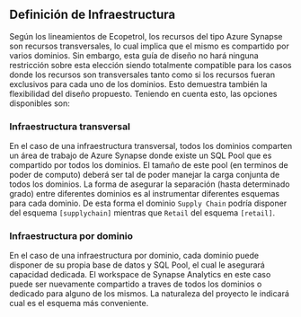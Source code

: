 ## Definición de Infraestructura

Según los lineamientos de Ecopetrol, los recursos del tipo Azure Synapse son recursos transversales, lo cual implica que el mismo es compartido por varios dominios. Sin embargo, esta guía de diseño no hará ninguna restricción sobre esta elección siendo totalmente compatible para los casos donde los recursos son transversales tanto como si los recursos fueran exclusivos para cada uno de los dominios. Esto demuestra también la flexibilidad del diseño propuesto. Teniendo en cuenta esto, las opciones disponibles son:

### Infraestructura transversal

En el caso de una infraestructura transversal, todos los dominios comparten un área de trabajo de Azure Synapse donde existe un SQL Pool que es compartido por todos los dominios. El tamaño de este pool (en terminos de poder de computo) deberá ser tal de poder manejar la carga conjunta de todos los dominios. La forma de asegurar la separación (hasta determinado grado) entre diferentes dominios es al instrumentar diferentes esquemas para cada dominio. De esta forma el dominio `Supply Chain` podría disponer del esquema `[supplychain]` mientras que `Retail` del esquema `[retail]`.

### Infraestructura por dominio

En el caso de una infraestructura por dominio, cada dominio puede disponer de su propia base de datos y SQL Pool, el cual le asegurará capacidad dedicada. El workspace de Synapse Analytics en este caso puede ser nuevamente compartido a traves de todos los dominios o dedicado para alguno de los mismos. La naturaleza del proyecto le indicará cual es el esquema más conveniente.

